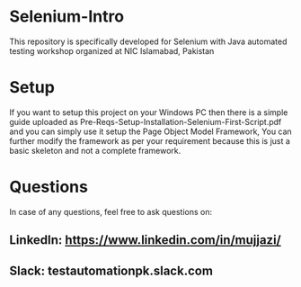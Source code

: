 # Selenium-Intro
This repository is specifically developed for Selenium with Java automated testing workshop organized at NIC Islamabad, Pakistan

# Setup

If you want to setup this project on your Windows PC then there is a simple guide uploaded as Pre-Reqs-Setup-Installation-Selenium-First-Script.pdf and you can simply use it setup the Page Object Model Framework, You can further modify the framework as per your requirement because this is just a basic skeleton and not a complete framework.

# Questions

In case of any questions, feel free to ask questions on:

## LinkedIn: https://www.linkedin.com/in/mujjazi/
## Slack: testautomationpk.slack.com 
